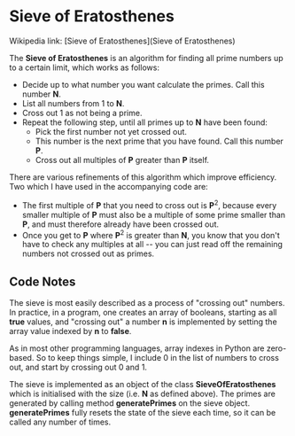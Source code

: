 Sieve of Eratosthenes
=====================

Wikipedia link: [Sieve of Eratosthenes](Sieve of Eratosthenes)

The **Sieve of Eratosthenes** is an algorithm for finding all prime numbers
up to a certain limit, which works as follows:

* Decide up to what number you want calculate the primes. Call this number **N**.
* List all numbers from 1 to **N**.
* Cross out 1 as not being a prime.
* Repeat the following step, until all primes up to **N** have been found:
   * Pick the first number not yet crossed out.
   * This number is the next prime that you have found. Call this number **P**.
   * Cross out all multiples of **P** greater than **P** itself.

There are various refinements of this algorithm which improve efficiency. Two which
I have used in the accompanying code are:

* The first multiple of **P** that you need to cross out is **P**<sup>2</sup>, because
every smaller multiple of **P** must also be a multiple of some prime smaller than **P**,
and must therefore already have been crossed out.
* Once you get to **P** where **P**<sup>2</sup> is greater than **N**, you know that you
don't have to check any multiples at all -- you can just read off the remaining numbers
not crossed out as primes.

Code Notes
----------

The sieve is most easily described as a process of "crossing out" numbers. In practice,
in a program, one creates an array of booleans, starting as all **true** values, and
"crossing out" a number **n** is implemented by setting the array value indexed by **n** to **false**.

As in most other programming languages, array indexes in Python are zero-based. So to
keep things simple, I include 0 in the list of numbers to cross out, and start by crossing out
0 and 1.

The sieve is implemented as an object of the class **SieveOfEratosthenes** which is initialised with the size
(i.e. **N** as defined above). The primes are generated by calling method **generatePrimes**
on the sieve object. **generatePrimes** fully resets the state of the sieve each time, so it can be
called any number of times.

